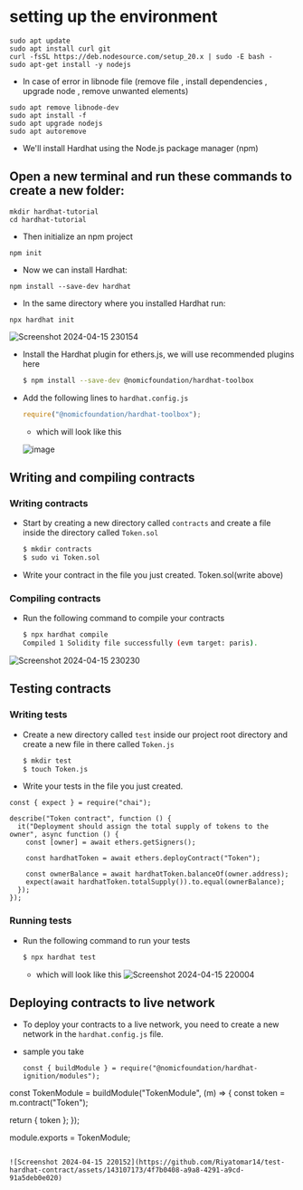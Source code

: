 # setting up the environment 

```
sudo apt update
sudo apt install curl git
curl -fsSL https://deb.nodesource.com/setup_20.x | sudo -E bash -
sudo apt-get install -y nodejs
```

* In case of error in libnode file (remove file , install dependencies , upgrade node , remove unwanted elements)

```
sudo apt remove libnode-dev
sudo apt install -f
sudo apt upgrade nodejs
sudo apt autoremove
```

* We'll install Hardhat using the Node.js package manager (npm)
  
## Open a new terminal and run these commands to create a new folder:

```
mkdir hardhat-tutorial
cd hardhat-tutorial
```

* Then initialize an npm project

```
npm init
```

* Now we can install Hardhat:

```
npm install --save-dev hardhat

```

* In the same directory where you installed Hardhat run:

```
npx hardhat init
```
![Screenshot 2024-04-15 230154](https://github.com/Riyatomar14/test-hardhat-contract/assets/143107173/62c7afd6-ba7b-43fb-b86f-8bb2b937ac26)

- Install the Hardhat plugin for ethers.js, we will use recommended plugins here
    ```bash
    $ npm install --save-dev @nomicfoundation/hardhat-toolbox
    ```
- Add the following lines to `hardhat.config.js`
    ```javascript
    require("@nomicfoundation/hardhat-toolbox");
    ```
    - which will look like this

  ![image](https://github.com/Riyatomar14/test-hardhat-contract/assets/143107173/42c97fb4-d9e1-453e-9735-4ddb4a212239)


## Writing and compiling contracts


### Writing contracts

* Start by creating a new directory called ``` contracts ``` and create a file inside the directory called ``` Token.sol ```
    ```bash
    $ mkdir contracts
    $ sudo vi Token.sol
    ```
- Write your contract in the file you just created.
   Token.sol(write above)

### Compiling contracts

- Run the following command to compile your contracts
    ```bash
    $ npx hardhat compile
    Compiled 1 Solidity file successfully (evm target: paris).
    ```
![Screenshot 2024-04-15 230230](https://github.com/Riyatomar14/test-hardhat-contract/assets/143107173/714c7127-7e03-4bbe-9aa7-cb03bd49c899)
 
## Testing contracts

### Writing tests

* Create a new directory called ``` test ``` inside our project root directory and create a new file in there called ```Token.js```
    ```bash
    $ mkdir test
    $ touch Token.js
    ```
- Write your tests in the file you just created.
  
```
const { expect } = require("chai");

describe("Token contract", function () {
  it("Deployment should assign the total supply of tokens to the owner", async function () {
    const [owner] = await ethers.getSigners();

    const hardhatToken = await ethers.deployContract("Token");

    const ownerBalance = await hardhatToken.balanceOf(owner.address);
    expect(await hardhatToken.totalSupply()).to.equal(ownerBalance);
  });
});
```  

### Running tests

- Run the following command to run your tests
    ```bash
    $ npx hardhat test
    ```
    - which will look like this
![Screenshot 2024-04-15 220004](https://github.com/Riyatomar14/test-hardhat-contract/assets/143107173/3f2002d7-2546-4fe6-b9ff-35e82271ef1a)

    
## Deploying contracts to live network

- To deploy your contracts to a live network, you need to create a new network in the `hardhat.config.js` file.
- 
   sample you take

  ```
  const { buildModule } = require("@nomicfoundation/hardhat-ignition/modules");

const TokenModule = buildModule("TokenModule", (m) => {
  const token = m.contract("Token");

  return { token };
});

module.exports = TokenModule;
  ```

![Screenshot 2024-04-15 220152](https://github.com/Riyatomar14/test-hardhat-contract/assets/143107173/4f7b0408-a9a8-4291-a9cd-91a5deb0e020) 
